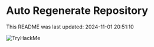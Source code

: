 # Auto Regenerate Repository

This README was last updated: 2024-11-01 20:51:10

 ![TryHackMe](https://tryhackme.com/badge/533634)